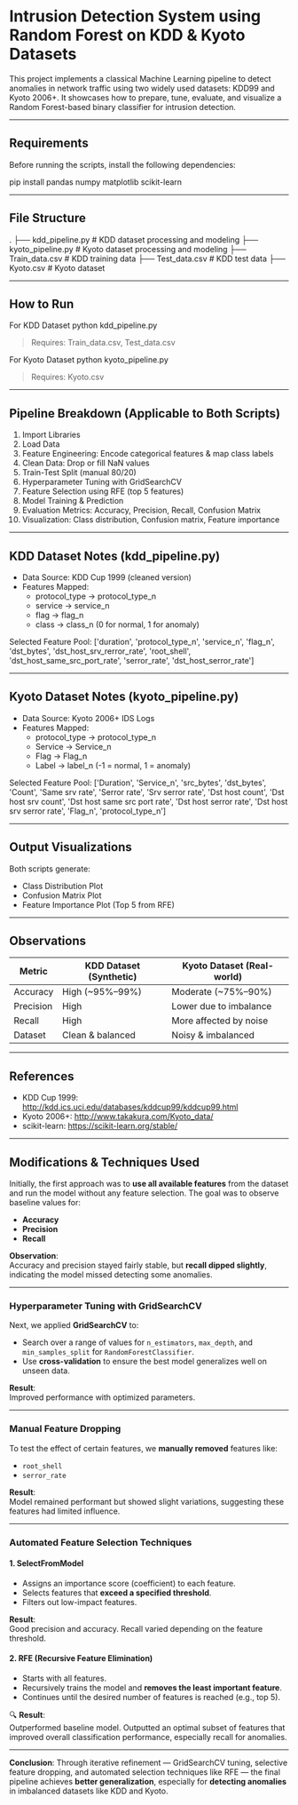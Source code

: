
Intrusion Detection System using Random Forest on KDD & Kyoto Datasets
=====================================================================

This project implements a classical Machine Learning pipeline to detect anomalies in network traffic using two widely used datasets: KDD99 and Kyoto 2006+. It showcases how to prepare, tune, evaluate, and visualize a Random Forest-based binary classifier for intrusion detection.

---------------------------------------------------------------------
Requirements
---------------------------------------------------------------------
Before running the scripts, install the following dependencies:

pip install pandas numpy matplotlib scikit-learn

---------------------------------------------------------------------
File Structure
---------------------------------------------------------------------
.
├── kdd_pipeline.py         # KDD dataset processing and modeling
├── kyoto_pipeline.py       # Kyoto dataset processing and modeling
├── Train_data.csv          # KDD training data
├── Test_data.csv           # KDD test data
├── Kyoto.csv               # Kyoto dataset

---------------------------------------------------------------------
How to Run
---------------------------------------------------------------------

For KDD Dataset
python kdd_pipeline.py
> Requires: Train_data.csv, Test_data.csv

For Kyoto Dataset
python kyoto_pipeline.py
> Requires: Kyoto.csv

---------------------------------------------------------------------
Pipeline Breakdown (Applicable to Both Scripts)
---------------------------------------------------------------------

1. Import Libraries
2. Load Data
3. Feature Engineering: Encode categorical features & map class labels
4. Clean Data: Drop or fill NaN values
5. Train-Test Split (manual 80/20)
6. Hyperparameter Tuning with GridSearchCV
7. Feature Selection using RFE (top 5 features)
8. Model Training & Prediction
9. Evaluation Metrics: Accuracy, Precision, Recall, Confusion Matrix
10. Visualization: Class distribution, Confusion matrix, Feature importance

---------------------------------------------------------------------
KDD Dataset Notes (kdd_pipeline.py)
---------------------------------------------------------------------

- Data Source: KDD Cup 1999 (cleaned version)
- Features Mapped:
  - protocol_type → protocol_type_n
  - service → service_n
  - flag → flag_n
  - class → class_n (0 for normal, 1 for anomaly)

Selected Feature Pool:
['duration', 'protocol_type_n', 'service_n', 'flag_n', 'dst_bytes',
 'dst_host_srv_rerror_rate', 'root_shell', 'dst_host_same_src_port_rate',
 'serror_rate', 'dst_host_serror_rate']

---------------------------------------------------------------------
Kyoto Dataset Notes (kyoto_pipeline.py)
---------------------------------------------------------------------

- Data Source: Kyoto 2006+ IDS Logs
- Features Mapped:
  - protocol_type → protocol_type_n
  - Service → Service_n
  - Flag → Flag_n
  - Label → label_n (-1 = normal, 1 = anomaly)

Selected Feature Pool:
['Duration', 'Service_n', 'src_bytes', 'dst_bytes', 'Count',
 'Same srv rate', 'Serror rate', 'Srv serror rate', 'Dst host count',
 'Dst host srv count', 'Dst host same src port rate', 'Dst host serror rate',
 'Dst host srv serror rate', 'Flag_n', 'protocol_type_n']

---------------------------------------------------------------------
Output Visualizations
---------------------------------------------------------------------
Both scripts generate:
- Class Distribution Plot
- Confusion Matrix Plot
- Feature Importance Plot (Top 5 from RFE)

---------------------------------------------------------------------
Observations
---------------------------------------------------------------------

| Metric     | KDD Dataset (Synthetic) | Kyoto Dataset (Real-world) |
|------------|--------------------------|-----------------------------|
| Accuracy   | High (~95%–99%)          | Moderate (~75%–90%)        |
| Precision  | High                     | Lower due to imbalance      |
| Recall     | High                     | More affected by noise      |
| Dataset    | Clean & balanced         | Noisy & imbalanced          |

---------------------------------------------------------------------
References
---------------------------------------------------------------------

- KDD Cup 1999: http://kdd.ics.uci.edu/databases/kddcup99/kddcup99.html
- Kyoto 2006+: http://www.takakura.com/Kyoto_data/
- scikit-learn: https://scikit-learn.org/stable/


---------------------------------------------------------------------
Modifications & Techniques Used
---------------------------------------------------------------------

Initially, the first approach was to **use all available features** from the dataset and run the model without any feature selection. The goal was to observe baseline values for:
- **Accuracy**
- **Precision**
- **Recall**

**Observation**:  
Accuracy and precision stayed fairly stable, but **recall dipped slightly**, indicating the model missed detecting some anomalies.

---

### Hyperparameter Tuning with GridSearchCV

Next, we applied **GridSearchCV** to:
- Search over a range of values for `n_estimators`, `max_depth`, and `min_samples_split` for `RandomForestClassifier`.
- Use **cross-validation** to ensure the best model generalizes well on unseen data.

**Result**:  
Improved performance with optimized parameters.

---

### Manual Feature Dropping

To test the effect of certain features, we **manually removed** features like:
- `root_shell`
- `serror_rate`

**Result**:  
Model remained performant but showed slight variations, suggesting these features had limited influence.

---

### Automated Feature Selection Techniques

#### 1. **SelectFromModel**
- Assigns an importance score (coefficient) to each feature.
- Selects features that **exceed a specified threshold**.
- Filters out low-impact features.

**Result**:  
Good precision and accuracy. Recall varied depending on the feature threshold.

#### 2. **RFE (Recursive Feature Elimination)**
- Starts with all features.
- Recursively trains the model and **removes the least important feature**.
- Continues until the desired number of features is reached (e.g., top 5).

🔍 **Result**:  
Outperformed baseline model. Outputted an optimal subset of features that improved overall classification performance, especially recall for anomalies.

---

**Conclusion**:
Through iterative refinement — GridSearchCV tuning, selective feature dropping, and automated selection techniques like RFE — the final pipeline achieves **better generalization**, especially for **detecting anomalies** in imbalanced datasets like KDD and Kyoto.

